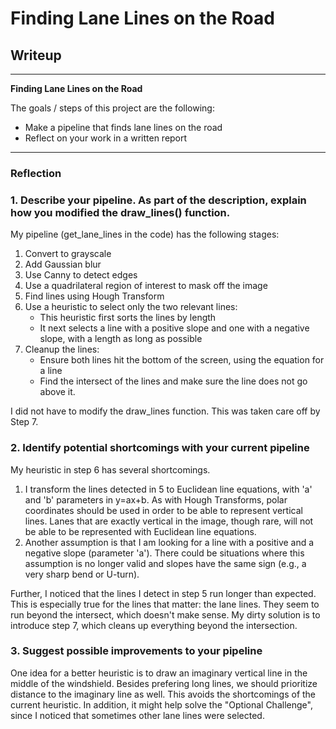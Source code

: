 # **Finding Lane Lines on the Road** 

## Writeup

---

**Finding Lane Lines on the Road**

The goals / steps of this project are the following:
* Make a pipeline that finds lane lines on the road
* Reflect on your work in a written report

---

### Reflection

### 1. Describe your pipeline. As part of the description, explain how you modified the draw_lines() function.

My pipeline (get_lane_lines in the code) has the following stages:
1. Convert to grayscale
2. Add Gaussian blur
3. Use Canny to detect edges
4. Use a quadrilateral region of interest to mask off the image
5. Find lines using Hough Transform
6. Use a heuristic to select only the two relevant lines:
    * This heuristic first sorts the lines by length
    * It next selects a line with a positive slope and one with a negative slope, with a length as long as possible
7. Cleanup the lines:
    * Ensure both lines hit the bottom of the screen, using the equation for a line
    * Find the intersect of the lines and make sure the line does not go above it.

I did not have to modify the draw_lines function. This was taken care off by Step 7.

### 2. Identify potential shortcomings with your current pipeline

My heuristic in step 6 has several shortcomings. 
1. I transform the lines detected in 5 to Euclidean line equations, with 'a' and 'b' parameters in y=ax+b. As with Hough Transforms, polar coordinates should be used in order to be able to represent vertical lines. Lanes that are exactly vertical in the image, though rare, will not be able to be represented with Euclidean line equations.
2. Another assumption is that I am looking for a line with a positive and a negative slope (parameter 'a'). There could be situations where this assumption is no longer valid and slopes have the same sign (e.g., a very sharp bend or U-turn).

Further, I noticed that the lines I detect in step 5 run longer than expected. This is especially true for the lines that matter: the lane lines. They seem to run beyond the intersect, which doesn't make sense. My dirty solution is to introduce step 7, which cleans up everything beyond the intersection.

### 3. Suggest possible improvements to your pipeline

One idea for a better heuristic is to draw an imaginary vertical line in the middle of the windshield. Besides prefering long lines, we should prioritize distance to the imaginary line as well. This avoids the shortcomings of the current heuristic. In addition, it might help solve the "Optional Challenge", since I noticed that sometimes other lane lines were selected.
